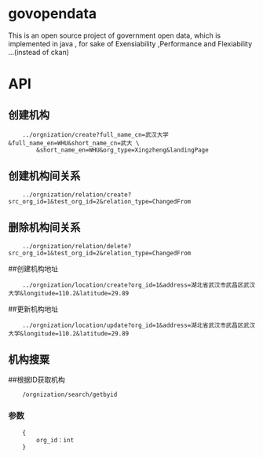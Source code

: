 # govopendata
This is an open source project of government open data, which is implemented in java , for sake of Exensiability ,Performance and Flexiability ...(instead of ckan)

# API
## 创建机构
```
	../orgnization/create?full_name_cn=武汉大学&full_name_en=WHU&short_name_cn=武大 \
		&short_name_en=WHU&org_type=Xingzheng&landingPage
```
##	创建机构间关系
```
	../orgnization/relation/create?src_org_id=1&test_org_id=2&relation_type=ChangedFrom
```

##	删除机构间关系
```
	../orgnization/relation/delete?src_org_id=1&test_org_id=2&relation_type=ChangedFrom
```


##创建机构地址
```
	../orgnization/location/create?org_id=1&address=湖北省武汉市武昌区武汉大学&longitude=110.2&latitude=29.89
```

##更新机构地址
```
	../orgnization/location/update?org_id=1&address=湖北省武汉市武昌区武汉大学&longitude=110.2&latitude=29.89
```

## 机构搜粟

##根据ID获取机构
```
	/orgnization/search/getbyid
```
###	参数
```javascript
	{
		org_id：int
	}
	
```